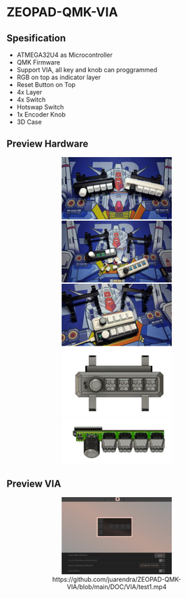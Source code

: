 # ZEOPAD-QMK-VIA

## Spesification
- ATMEGA32U4 as Microcontroller
- QMK Firmware
- Support VIA, all key and knob can proggrammed
- RGB on top as indicator layer
- Reset Button on Top
- 4x Layer 
- 4x Switch
- Hotswap Switch
- 1x Encoder Knob
- 3D Case 


## Preview Hardware
<p align="center">
  
  <img src="DOC/HARDWARE/hw3.jpeg" width="50%" height="50%">
  <img src="DOC/HARDWARE/hw4.jpeg" width="50%" height="50%">
  <img src="DOC/HARDWARE/hw5.jpeg" width="50%" height="50%">
  <img src="DOC/HARDWARE/hw1.jpeg" width="50%" height="50%">
  <img src="DOC/HARDWARE/hw2.jpeg" width="50%" height="50%">
</p>

## Preview VIA
<p align="center">
  <img src="DOC/VIA/via.jpeg" width="50%" height="50%">
  https://github.com/juarendra/ZEOPAD-QMK-VIA/blob/main/DOC/VIA/test1.mp4
</p>
